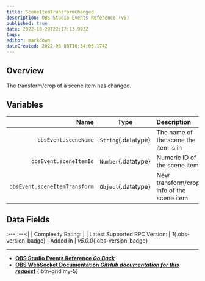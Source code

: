 ```yaml
---
title: SceneItemTransformChanged
description: OBS Studio Events Reference (v5)
published: true
date: 2022-10-29T22:17:13.993Z
tags: 
editor: markdown
dateCreated: 2022-08-08T16:34:05.174Z
---
```


## Overview
The transform/crop of a scene item has changed.

## Variables
Name | Type | Description | 
----:|:----:|:------------|
`obsEvent.sceneName` | `String`{.datatype} | The name of the scene the item is in
`obsEvent.sceneItemId` | `Number`{.datatype} | Numeric ID of the scene item
`obsEvent.sceneItemTransform` | `Object`{.datatype} | New transform/crop info of the scene item

## Data Fields
:---|:---:|
| Complexity Rating: | <span class="stars stars--4"></span>
| Latest Supported RPC Version: | *1*{.obs-version-badge}
| Added in | *v5.0.0*{.obs-version-badge}

---

- [<i class="mdi mdi-chevron-left"></i>**OBS Studio Events Reference *Go Back***](/Broadcasters/OBS/Events)
- [<i class="mdi mdi-github"></i> **OBS WebSocket Documentation *GitHub documentation for this request***](https://github.com/obsproject/obs-websocket/blob/master/docs/generated/protocol.md#sceneitemtransformchanged)
{.btn-grid my-5}